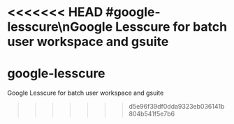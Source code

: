 <<<<<<< HEAD
#google-lesscure\nGoogle Lesscure for batch user workspace and gsuite
=======
# google-lesscure
Google Lesscure for batch user workspace and gsuite
>>>>>>> d5e96f39df0dda9323eb036141b804b541f5e7b6
